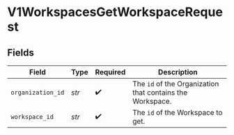 # V1WorkspacesGetWorkspaceRequest


## Fields

| Field                                                                | Type                                                                 | Required                                                             | Description                                                          |
| -------------------------------------------------------------------- | -------------------------------------------------------------------- | -------------------------------------------------------------------- | -------------------------------------------------------------------- |
| `organization_id`                                                    | *str*                                                                | :heavy_check_mark:                                                   | The <code>id</code> of the Organization that contains the Workspace. |
| `workspace_id`                                                       | *str*                                                                | :heavy_check_mark:                                                   | The <code>id</code> of the Workspace to get.                         |